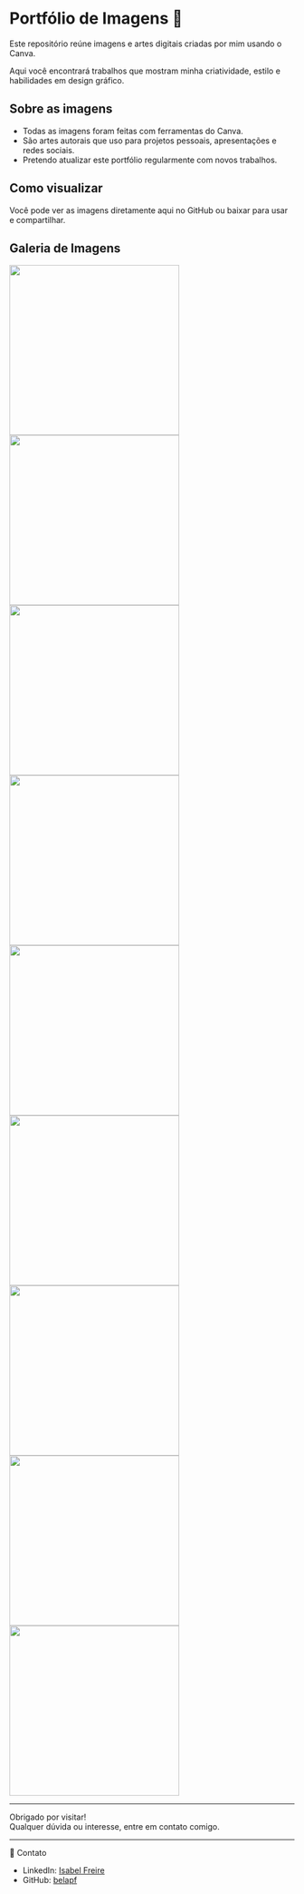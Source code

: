 # Portfólio de Imagens 🎨

Este repositório reúne imagens e artes digitais criadas por mim usando o Canva.  

Aqui você encontrará trabalhos que mostram minha criatividade, estilo e habilidades em design gráfico.  

## Sobre as imagens

- Todas as imagens foram feitas com ferramentas do Canva.  
- São artes autorais que uso para projetos pessoais, apresentações e redes sociais.  
- Pretendo atualizar este portfólio regularmente com novos trabalhos.  

## Como visualizar

Você pode ver as imagens diretamente aqui no GitHub ou baixar para usar e compartilhar.  

## Galeria de Imagens

<img src="imagens/foto-1.png" width="300" />  
<img src="imagens/foto-2.png" width="300" />  
<img src="imagens/foto-3.png" width="300" />  
<img src="imagens/foto-4.png" width="300" />  
<img src="imagens/foto-5.png" width="300" />  
<img src="imagens/foto-6.png" width="300" />  
<img src="imagens/foto-7.png" width="300" />  
<img src="imagens/foto-8.png" width="300" />  
<img src="imagens/foto-9.png" width="300" />  

---

Obrigado por visitar!  
Qualquer dúvida ou interesse, entre em contato comigo.  

---

🔗 Contato  
- LinkedIn: [Isabel Freire](https://www.linkedin.com/in/isabel-freire-421974304/)  
- GitHub: [belapf](https://github.com/belapf)  

